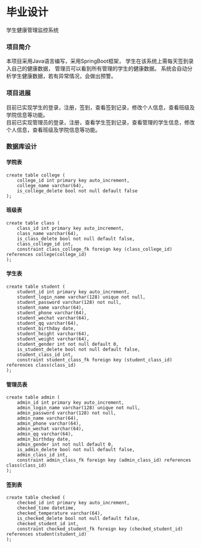 # 毕业设计
学生健康管理监控系统  

### 项目简介
本项目采用Java语言编写，采用SpringBoot框架，
学生在该系统上需每天签到录入自己的健康数据，
管理员可以看到所有管理的学生的健康数据。
系统会自动分析学生健康数据，若有异常情况，会做出预警。

### 项目进展
目前已实现学生的登录，注册，签到，查看签到记录，修改个人信息，查看班级及学院信息等功能。  
目前已实现管理员的登录，注册，查看学生签到记录，查看管理的学生信息，修改个人信息，查看班级及学院信息等功能。

### 数据库设计
#### 学院表
```mysql
create table college (
    college_id int primary key auto_increment,
    college_name varchar(64),
    is_college_delete bool not null default false
);
```
#### 班级表
```mysql
create table class (
    class_id int primary key auto_increment,
    class_name varchar(64),
    is_class_delete bool not null default false,
    class_college_id int,
    constraint class_college_fk foreign key (class_college_id) references college(college_id)
);
```
#### 学生表
```mysql
create table student (
    student_id int primary key auto_increment,
    student_login_name varchar(128) unique not null,
    student_password varchar(128) not null,
    student_name varchar(64),
    student_phone varchar(64),
    student_wechat varchar(64),
    student_qq varchar(64),
    student_birthday date,
    student_height varchar(64),
    student_weight varchar(64),
    student_gender int not null default 0,
    is_student_delete bool not null default false,
    student_class_id int,
    constraint student_class_fk foreign key (student_class_id) references class(class_id)
);
```
#### 管理员表
```mysql
create table admin (
    admin_id int primary key auto_increment,
    admin_login_name varchar(128) unique not null,
    admin_password varchar(128) not null,
    admin_name varchar(64),
    admin_phone varchar(64),
    admin_wechat varchar(64),
    admin_qq varchar(64),
    admin_birthday date,
    admin_gender int not null default 0,
    is_admin_delete bool not null default false,
    admin_class_id int,
    constraint admin_class_fk foreign key (admin_class_id) references class(class_id)
);
```
#### 签到表
```mysql
create table checked (
    checked_id int primary key auto_increment,
    checked_time datetime,
    checked_temperature varchar(64),
    is_checked_delete bool not null default false,
    checked_student_id int,
    constraint checked_student_fk foreign key (checked_student_id) references student(student_id)
);
```